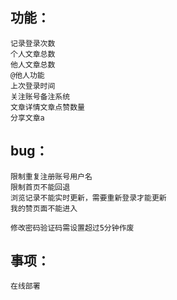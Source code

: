 ## 功能：
    记录登录次数
    个人文章总数
    他人文章总数
    @他人功能
    上次登录时间
    关注账号备注系统
    文章详情文章点赞数量
    分享文章a

## bug：
    限制重复注册账号用户名
    限制首页不能回退
    浏览记录不能实时更新，需要重新登录才能更新
    我的赞页面不能进入

    修改密码验证码需设置超过5分钟作废

## 事项：
    在线部署


